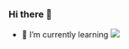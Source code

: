 ### Hi there 👋
- 🌱 I’m currently learning <img src="{[BadgeURLHere](https://img.shields.io/badge/Jira-0052CC?style=for-the-badge&logo=Jira&logoColor=white)}" />

<!--
**MatteoCus/MatteoCus** is a ✨ _special_ ✨ repository because its `README.md` (this file) appears on your GitHub profile.

Here are some ideas to get you started:


- 👯 I’m looking to collaborate on ...
- 🤔 I’m looking for help with ...
- 💬 Ask me about ...
- 📫 How to reach me: ...
- 😄 Pronouns: ...
- ⚡ Fun fact: ...
-->
